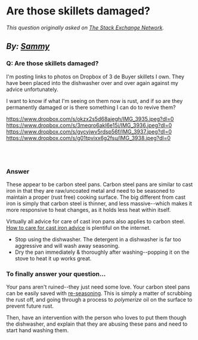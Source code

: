 # Are those skillets damaged?

_This question originally asked on [The Stack Exchange Network](https://cooking.stackexchange.com/q/109822)._

_By: [Sammy](https://cooking.stackexchange.com/u/84957)_
<br>
--------------------------------------------
### Q: Are those skillets damaged?
<p>I'm posting links to photos on Dropbox of 3 de Buyer skillets I own. They have been placed into the dishwasher over and over again against my advice unfortunately.</p>
<p>I want to know if what I'm seeing on them now is rust, and if so are they permanently damaged or is there something I can do to revive them?</p>
<p><a href="https://www.dropbox.com/s/okzx2s5d68ajegh/IMG_3935.jpeg?dl=0" rel="nofollow noreferrer">https://www.dropbox.com/s/okzx2s5d68ajegh/IMG_3935.jpeg?dl=0</a>
<a href="https://www.dropbox.com/s/3meqro6akl6e15i/IMG_3936.jpeg?dl=0" rel="nofollow noreferrer">https://www.dropbox.com/s/3meqro6akl6e15i/IMG_3936.jpeg?dl=0</a>
<a href="https://www.dropbox.com/s/gycyjwv5rdsp56f/IMG_3937.jpeg?dl=0" rel="nofollow noreferrer">https://www.dropbox.com/s/gycyjwv5rdsp56f/IMG_3937.jpeg?dl=0</a>
<a href="https://www.dropbox.com/s/g01tpvixx6g2fsu/IMG_3938.jpeg?dl=0" rel="nofollow noreferrer">https://www.dropbox.com/s/g01tpvixx6g2fsu/IMG_3938.jpeg?dl=0</a></p>

<br><br>
### Answer 
<p>These appear to be carbon steel pans. Carbon steel pans are similar to cast iron in that they are raw/uncoated metal and need to be seasoned to maintain a proper (rust free) cooking surface. The big different from cast iron is simply that carbon steel is thinner, and less massive--which makes it more responsive to heat changes, as it holds less heat within itself.</p>
<p>Virtually all advice for care of cast iron pans also applies to carbon steel. <a href="https://www.seriouseats.com/2010/06/how-to-buy-season-clean-maintain-cast-iron-pans.html" rel="nofollow noreferrer">How to care for cast iron advice</a> is plentiful on the internet.</p>
<ul>
<li>Stop using the dishwasher. The detergent in a dishwasher is far too aggressive and will wash away seasoning.</li>
<li>Dry the pan immediately &amp; thoroughly after washing--popping it on the stove to heat it up works great.</li>
</ul>
<h3>To finally answer your question...</h3>
<p>Your pans aren't ruined--they just need some love. Your carbon steel pans can be easily saved with <a href="https://cooking.stackexchange.com/q/641/45339">re-seasoning</a>. This is simply a matter of scrubbing the rust off, and going through a process to <em>polymerize</em> oil on the surface to prevent future rust.</p>
<p>Then, have an intervention with the person who loves to put them though the dishwasher, and explain that they are abusing these pans and need to start hand washing them.</p>

